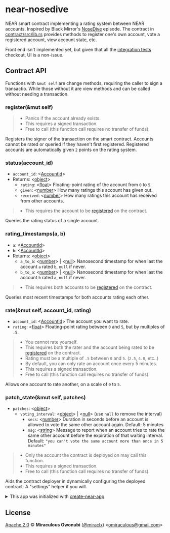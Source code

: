 # near-nosedive

NEAR smart contract implementing a rating system between NEAR accounts.
Inspired by Black Mirror's [NoseDive](https://en.wikipedia.org/wiki/Nosedive_(Black_Mirror)) episode.
The contract in [contract/src/lib.rs](contract/src/lib.rs) provides methods to register one's own account, vote a registered account, view account state, etc.

Front end isn't implemented yet, but given that all the [integration tests](src/main.test.js) checkout, UI is a non-issue.

## Contract API

Functions with `&mut self` are change methods, requiring the caller to sign a transactio. While those without it are view methods and can be called without needing a transaction.

### <a id='fn:register'></a> register(&mut self)

> * Panics if the account already exists.
> * This requires a signed transaction.
> * Free to call (this function call requires no transfer of funds).

Registers the signer of the transaction on the smart contract. Accounts cannot be rated or queried if they haven't first registered. Registered accounts are automatically given `2` points on the rating system.

### status(account_id)

* `account_id`: &lt;[AccountId][account-id]&gt;
* Returns: &lt;[object]&gt;
  * `rating`: &lt;[float][number]&gt; Floating-point rating of the account from `0` to `5`.
  * `given`: &lt;[number]&gt; How many ratings this account has given out.
  * `received`: &lt;[number]&gt; How many ratings this account has received from other accounts.

> * This requires the account to be [registered](#fn:register) on the contract.

Queries the rating status of a single account.

### rating_timestamps(a, b)

* `a`: &lt;[AccountId][account-id]&gt;
* `b`: &lt;[AccountId][account-id]&gt;
* Returns: &lt;[object]&gt;
  * `a_to_b`: &lt;[number]&gt; | &lt;[null]&gt; Nanosecond timestamp for when last the account `a` rated `b`, `null` if never.
  * `b_to_a`: &lt;[number]&gt; | &lt;[null]&gt; Nanosecond timestamp for when last the account `b` rated `a`, `null` if never.

> * This requires both accounts to be [registered](#fn:register) on the contract.

Queries most recent timestamps for both accounts rating each other.

### rate(&mut self, account_id, rating)

* `account_id`: &lt;[AccountId][account-id]&gt; The account you want to rate.
* `rating`: &lt;[float][number]&gt; Floating-point rating between `0` and `5`, but by multiples of `.5`.

> * You cannot rate yourself.
> * This requires both the rater and the account being rated to be [registered](#fn:register) on the contract.
> * Rating must be a multiple of `.5` between `0` and `5`. (`2.5`, `4.0`, etc..)
> * By default, you can only rate an account once every 5 minutes.
> * This requires a signed transaction.
> * Free to call (this function call requires no transfer of funds).

Allows one account to rate another, on a scale of `0` to `5`.

### patch_state(&mut self, patches)

* `patches`: &lt;[object]&gt;
  * `voting_interval`: &lt;[object]&gt; | &lt;[null]&gt; (use `null` to remove the interval)
    * `secs`: &lt;[number]&gt; Duration in seconds before an account is allowed to vote the same other account again. Default: 5 minutes
    * `msg`: &lt;[string]&gt; Message to report when an account tries to rate the same other account before the expiration of that waiting interval. Default: `"you can't vote the same account more than once in 5 minutes"`

> * Only the account the contract is deployed on may call this function.
> * This requires a signed transaction.
> * Free to call (this function call requires no transfer of funds).

Aids the contract deployer in dynamically configuring the deployed contract.
A "settings" helper if you will.

<details>

<summary> This app was initialized with <a href="https://github.com/near/create-near-app">create-near-app</a> </summary>

## Quick Start

To run this project locally:

1. Prerequisites: Make sure you've installed [Node.js] ≥ 12
2. Install dependencies: `yarn install`
3. Run the local development server: `yarn dev` (see `package.json` for a
   full list of `scripts` you can run with `yarn`)

Now you'll have a local development environment backed by the NEAR TestNet!

Go ahead and play with the app and the code. As you make code changes, the app will automatically reload.

## Exploring The Code

1. The "backend" code lives in the `/contract` folder. See the README there for
   more info.
2. The frontend code lives in the `/src` folder. `/src/index.html` is a great
   place to start exploring. Note that it loads in `/src/index.js`, where you
   can learn how the frontend connects to the NEAR blockchain.
3. Tests: there are different kinds of tests for the frontend and the smart
   contract. See `contract/README` for info about how it's tested. The frontend
   code gets tested with [jest]. You can run both of these at once with `yarn
   run test`.

## Deploy

Every smart contract in NEAR has its [own associated account][NEAR accounts]. When you run `yarn dev`, your smart contract gets deployed to the live NEAR TestNet with a throwaway account. When you're ready to make it permanent, here's how.

### Step 0: Install near-cli (optional)

[near-cli] is a command line interface (CLI) for interacting with the NEAR blockchain. It was installed to the local `node_modules` folder when you ran `yarn install`, but for best ergonomics you may want to install it globally:

    yarn install --global near-cli

Or, if you'd rather use the locally-installed version, you can prefix all `near` commands with `npx`

Ensure that it's installed with `near --version` (or `npx near --version`)

### Step 1: Create an account for the contract

Each account on NEAR can have at most one contract deployed to it. If you've already created an account such as `your-name.testnet`, you can deploy your contract to `nosedive-rs.your-name.testnet`. Assuming you've already created an account on [NEAR Wallet], here's how to create `nosedive-rs.your-name.testnet`:

1. Authorize NEAR CLI, following the commands it gives you:

      near login

2. Create a subaccount (replace `YOUR-NAME` below with your actual account name):

      near create-account nosedive-rs.YOUR-NAME.testnet --masterAccount YOUR-NAME.testnet

### Step 2: set contract name in code

Modify the line in `src/config.js` that sets the account name of the contract. Set it to the account id you used above.

    const CONTRACT_NAME = process.env.CONTRACT_NAME || 'nosedive.YOUR-NAME.testnet'

### Step 3: deploy

One command:

    yarn deploy

As you can see in `package.json`, this does two things:

1. builds & deploys smart contract to NEAR TestNet
2. builds & deploys frontend code to GitHub using [gh-pages]. This will only work if the project already has a repository set up on GitHub. Feel free to modify the `deploy` script in `package.json` to deploy elsewhere.

## Troubleshooting

On Windows, if you're seeing an error containing `EPERM` it may be related to spaces in your path. Please see [this issue](https://github.com/zkat/npx/issues/209) for more details.

</details>

## License

[Apache 2.0][license] © **Miraculous Owonubi** ([@miraclx][author-url]) \<omiraculous@gmail.com\>

  [account-id]: https://docs.near.org/docs/concepts/account#account-id-rules
  [object]: https://developer.mozilla.org/en-US/docs/Web/JavaScript/Reference/Global_Objects/Object
  [number]: https://developer.mozilla.org/en-US/docs/Web/JavaScript/Reference/Global_Objects/Number
  [string]: https://developer.mozilla.org/en-US/docs/Web/JavaScript/Reference/Global_Objects/String
  [null]: https://developer.mozilla.org/en-US/docs/Web/JavaScript/Reference/Global_Objects/null

  [license]: LICENSE "Apache 2.0 License"
  [author-url]: https://github.com/miraclx

  [Node.js]: https://nodejs.org/en/download/package-manager/
  [jest]: https://jestjs.io/
  [NEAR accounts]: https://docs.near.org/docs/concepts/account
  [NEAR Wallet]: https://wallet.testnet.near.org/
  [near-cli]: https://github.com/near/near-cli
  [gh-pages]: https://github.com/tschaub/gh-pages
